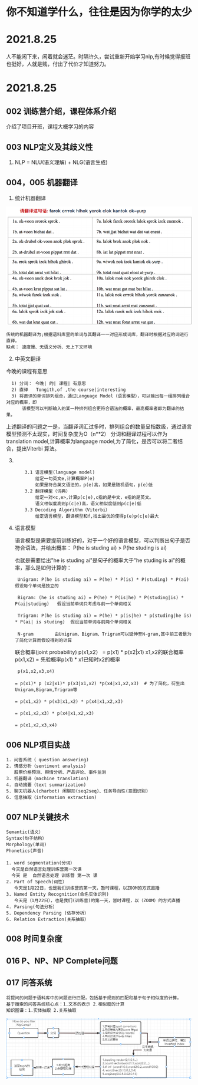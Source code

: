# 你不知道学什么，往往是因为你学的太少   

# 2021.8.25  

人不能闲下来，闲着就会迷茫。时隔许久，尝试重新开始学习nlp,有时候觉得报班也挺好，人就是贱，付出了代价才知道努力。

# 2021.8.25 

## 002  训练营介绍，课程体系介绍

  介绍了项目开班，课程大概学习的内容

## 003 NLP定义及其歧义性

  1. NLP = NLU(语义理解) + NLG(语言生成)
  
## 004，005 机器翻译

   1. 统计机器翻译

![1.png](https://github.com/budaLi/Jd_nlp/blob/main/imgs/%E7%BB%9F%E8%AE%A1%E6%9C%BA%E5%99%A8%E7%BF%BB%E8%AF%91_1.jpg)

    传统的机器翻译为;根据语料库里的单词与其翻译一一对应形成词库，翻译时根据对应的词进行直译。
    缺点： 速度慢、无语义分析、无上下文环境


   2. 中英文翻译

  今晚的课程有意思

      1) 分词： 今晚| 的| 课程| 有意思
      2) 直译   Tongith,of ,the course|interesting
      3) 将直译的单词排列组合，通过Language Model（语言模型），可以输出每一组排列组合对应的概率，即
          该模型可以判断输入的某一种排列组合更符合语法的概率，最高概率者即为翻译的结果。

  上述翻译的问题之一是，当翻译词汇过多时，排列组合的数量呈指数级，通过语言模型预测不太现实，时间复杂度为O（n**2）
  分词和翻译过程可以作为translation model,计算概率为langaage model,为了简化，是否可以将二者结合，提出Viterbi 算法。

   3.

           3.1 语言模型(language model)
               给定一句英文e,计算概率P(e)
               如果是符合英文语法的，p(e)高，如果是随机语句，p(e)低
           3.2 翻译模型（词典）
               给定一对<c,e>,计算p(c|e),c指的是中文，e指的是英文。
               语义相似度高则p(c|e)高，语义相似度低则p(c|e)低
           3.3 Decoding Algorithm（Viterbi）
               给定语言模型，翻译模型和f,找出最优的使得p(e)p(c|e)最大

   4. 语言模型

       语言模型是需要提前训练好的，对于一个好的语言模型，可以判断出句子是否符合语法，并给出概率：
       P(he is studing ai) > P(he studing is ai)

       也就是需要给出"he is studing ai"是句子的概率大于"he studing is ai"的概率，那么是如何计算的：
           
           Unigram: P(he is studing ai) = P(he) * P(is) * P(studing) * P(ai)   假设每个单词是独立的
           
           Bigram: (he is studing ai) = P(he) * P(is|he) * P(studing|is) * P(ai|studing)   假设当前单词只考虑与前一个单词相关
           
           Trigram: P(he is studing ai) = P(he) * p(is|he) * p(studing|he is) * P(ai| is studing)  假设当前单词与前两个单词相关
           
           N-gram        由Unigram、Bigram、Trigram可以延伸至N-gram,其中前三者是为了简化计算而假设得到的计算

       联合概率(joint probability)
       p(x1,x2） = p(x1) * p(x2|x1)  x1,x2的联合概率p(x1,x2) = 先验概率p(x1) * x1已知时x2的概率

           p(x1,x2,x3,x4)

          = p(x1)* p (x2|x1)* p(x3|x1,x2) *p(x4|x1,x2,x3)  # 为了简化，衍生出Unigram,Bigram,Trigram等

          = p(x1,x2) * p(x3|x1,x2) * p(x4|x1,x2,x3)

          = p(x1,x2,x3) * p(x4|x1,x2,x3)

          = p(x1,x2,x3,x4)

## 006 NLP项目实战

    1. 问答系统（ question answering)
    2. 情感分析（sentiment analysis)
       股票价格预测、舆情分析、产品评论、事件监测
    3. 机器翻译（machine translation)
    4. 自动摘要（text summarization)
    5. 聊天机器人(charbot) 闲聊形(seq2seq)、任务导向性(意图识别)
    6. 信息抽取（information extraction)


## 007 NLP关键技术

    Semantic(语义）
    Syntax(句子结构）
    Morphology(单词)
    Phonetics(声音)

    1. word segmentation(分词）
      今天是自然语言处理训练营第一次课
      今天 是  自然语言处理 训练营 第一次 课
    2. Part of Speech(词性）
       今天是1⽉22⽇，也是我们训练营的第⼀天，暂时课程，以ZOOM的⽅式直播
    3. Named Entity Recognition(命名实体识别)
       今天是（1⽉22⽇），也是我们(训练营)的第⼀天，暂时课程，以（ZOOM）的⽅式直播
    4. Parsing(句法分析）
    5. Dependency Parsing (依存分析）
    6. Relation Extraction(关系抽取）

## 008 时间复杂度

## 016  P、NP、NP Complete问题 

## 017 问答系统
    
    将提问的问题于语料库中的问题进行匹配，包括基于规则的匹配和基于句子相似度的计算。
    基于搜索的问答系统核心点：1.文本的表示 2.相似度的计算
    知识图谱：1.实体抽取 2.关系抽取
    
![1.png](https://github.com/budaLi/Jd_nlp/blob/main/imgs/QA.PNG)